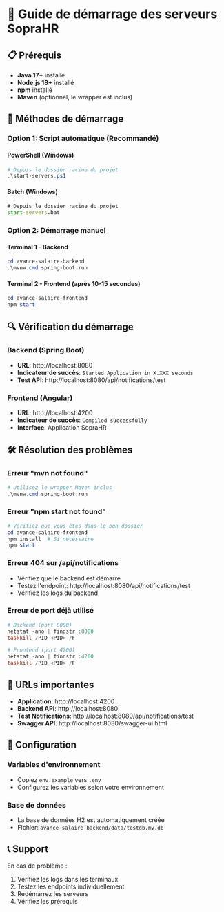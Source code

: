 # 🚀 Guide de démarrage des serveurs SopraHR

## 📋 Prérequis

- **Java 17+** installé
- **Node.js 18+** installé
- **npm** installé
- **Maven** (optionnel, le wrapper est inclus)

## 🎯 Méthodes de démarrage

### Option 1: Script automatique (Recommandé)

#### PowerShell (Windows)
```powershell
# Depuis le dossier racine du projet
.\start-servers.ps1
```

#### Batch (Windows)
```cmd
# Depuis le dossier racine du projet
start-servers.bat
```

### Option 2: Démarrage manuel

#### Terminal 1 - Backend
```powershell
cd avance-salaire-backend
.\mvnw.cmd spring-boot:run
```

#### Terminal 2 - Frontend (après 10-15 secondes)
```powershell
cd avance-salaire-frontend
npm start
```

## 🔍 Vérification du démarrage

### Backend (Spring Boot)
- **URL**: http://localhost:8080
- **Indicateur de succès**: `Started Application in X.XXX seconds`
- **Test API**: http://localhost:8080/api/notifications/test

### Frontend (Angular)
- **URL**: http://localhost:4200
- **Indicateur de succès**: `Compiled successfully`
- **Interface**: Application SopraHR

## 🛠️ Résolution des problèmes

### Erreur "mvn not found"
```powershell
# Utilisez le wrapper Maven inclus
.\mvnw.cmd spring-boot:run
```

### Erreur "npm start not found"
```powershell
# Vérifiez que vous êtes dans le bon dossier
cd avance-salaire-frontend
npm install  # Si nécessaire
npm start
```

### Erreur 404 sur /api/notifications
- Vérifiez que le backend est démarré
- Testez l'endpoint: http://localhost:8080/api/notifications/test
- Vérifiez les logs du backend

### Erreur de port déjà utilisé
```powershell
# Backend (port 8080)
netstat -ano | findstr :8080
taskkill /PID <PID> /F

# Frontend (port 4200)
netstat -ano | findstr :4200
taskkill /PID <PID> /F
```

## 📱 URLs importantes

- **Application**: http://localhost:4200
- **Backend API**: http://localhost:8080
- **Test Notifications**: http://localhost:8080/api/notifications/test
- **Swagger API**: http://localhost:8080/swagger-ui.html

## 🔧 Configuration

### Variables d'environnement
- Copiez `env.example` vers `.env`
- Configurez les variables selon votre environnement

### Base de données
- La base de données H2 est automatiquement créée
- Fichier: `avance-salaire-backend/data/testdb.mv.db`

## 📞 Support

En cas de problème :
1. Vérifiez les logs dans les terminaux
2. Testez les endpoints individuellement
3. Redémarrez les serveurs
4. Vérifiez les prérequis 